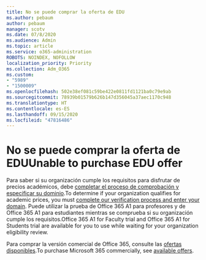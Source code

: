 ```yaml
---
title: No se puede comprar la oferta de EDU
ms.author: pebaum
author: pebaum
manager: scotv
ms.date: 07/8/2020
ms.audience: Admin
ms.topic: article
ms.service: o365-administration
ROBOTS: NOINDEX, NOFOLLOW
localization_priority: Priority
ms.collection: Adm_O365
ms.custom:
- "5989"
- "1500009"
ms.openlocfilehash: 502e38ef081c59be422e0811fd1121ba0c79e9ab
ms.sourcegitcommit: 78939b01579b626b147d356045a37aec1170c948
ms.translationtype: HT
ms.contentlocale: es-ES
ms.lasthandoff: 09/15/2020
ms.locfileid: "47816486"
---
```

# <a name="unable-to-purchase-edu-offer"></a><span data-ttu-id="2bc34-102">No se puede comprar la oferta de EDU</span><span class="sxs-lookup"><span data-stu-id="2bc34-102">Unable to purchase EDU offer</span></span>

<span data-ttu-id="2bc34-103">Para saber si su organización cumple los requisitos para disfrutar de precios académicos, debe [completar el proceso de comprobación y especificar su dominio](https://admin.microsoft.com/Adminportal#/Domains/SOWizard).</span><span class="sxs-lookup"><span data-stu-id="2bc34-103">To determine if your organization qualifies for academic prices, you must [complete our verification process and enter your domain](https://admin.microsoft.com/Adminportal#/Domains/SOWizard).</span></span> <span data-ttu-id="2bc34-104">Puede utilizar la prueba de Office 365 A1 para profesores y de Office 365 A1 para estudiantes mientras se comprueba si su organización cumple los requisitos.</span><span class="sxs-lookup"><span data-stu-id="2bc34-104">Office 365 A1 for Faculty trial and Office 365 A1 for Students trial are available for you to use while waiting for your organization eligibility review.</span></span>

<span data-ttu-id="2bc34-105">Para comprar la versión comercial de Office 365, consulte las [ofertas disponibles](https://go.microsoft.com/fwlink/p/?linkid=868433).</span><span class="sxs-lookup"><span data-stu-id="2bc34-105">To purchase Microsoft 365 commercially, see [available offers](https://go.microsoft.com/fwlink/p/?linkid=868433).</span></span>